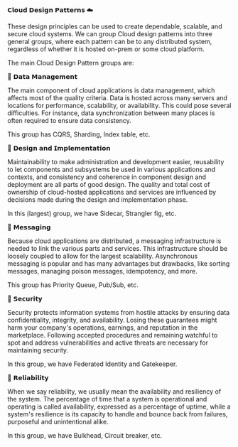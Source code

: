 𝗖𝗹𝗼𝘂𝗱 𝗗𝗲𝘀𝗶𝗴𝗻 𝗣𝗮𝘁𝘁𝗲𝗿𝗻𝘀 ☁️

These design principles can be used to create dependable, scalable, and secure cloud systems. We can group Cloud design patterns into three general groups, where each pattern can be to any distributed system, regardless of whether it is hosted on-prem or some cloud platform.

The main Cloud Design Pattern groups are:

📌 𝗗𝗮𝘁𝗮 𝗠𝗮𝗻𝗮𝗴𝗲𝗺𝗲𝗻𝘁

The main component of cloud applications is data management, which affects most of the quality criteria. Data is hosted across many servers and locations for performance, scalability, or availability. This could pose several difficulties. For instance, data synchronization between many places is often required to ensure data consistency.

This group has CQRS, Sharding, Index table, etc.

📌 𝗗𝗲𝘀𝗶𝗴𝗻 𝗮𝗻𝗱 𝗜𝗺𝗽𝗹𝗲𝗺𝗲𝗻𝘁𝗮𝘁𝗶𝗼𝗻

Maintainability to make administration and development easier, reusability to let components and subsystems be used in various applications and contexts, and consistency and
coherence in component design and deployment are all parts of good design. The quality and total cost of ownership of cloud-hosted applications and services are influenced by 
decisions made during the design and implementation phase.

In this (largest) group, we have Sidecar, Strangler fig, etc.

📌 𝗠𝗲𝘀𝘀𝗮𝗴𝗶𝗻𝗴

Because cloud applications are distributed, a messaging infrastructure is needed to link the various parts and services. This infrastructure should be loosely coupled to allow
for the largest scalability. Asynchronous messaging is popular and has many advantages but drawbacks, like sorting messages, managing poison messages, idempotency, and more.

This group has Priority Queue, Pub/Sub, etc.

📌 𝗦𝗲𝗰𝘂𝗿𝗶𝘁𝘆

Security protects information systems from hostile attacks by ensuring data confidentiality, integrity, and availability. Losing these guarantees might harm your company's operations, 
earnings, and reputation in the marketplace. Following accepted procedures and remaining watchful to spot and address vulnerabilities and active threats are necessary for maintaining
security.

In this group, we have Federated Identity and Gatekeeper.

📌 𝗥𝗲𝗹𝗶𝗮𝗯𝗶𝗹𝗶𝘁𝘆

When we say reliability, we usually mean the availability and resiliency of the system. The percentage of time that a system is operational and operating is called availability,
expressed as a percentage of uptime, while a system's resilience is its capacity to handle and bounce back from failures, purposeful and unintentional alike.

In this group, we have Bulkhead, Circuit breaker, etc.
